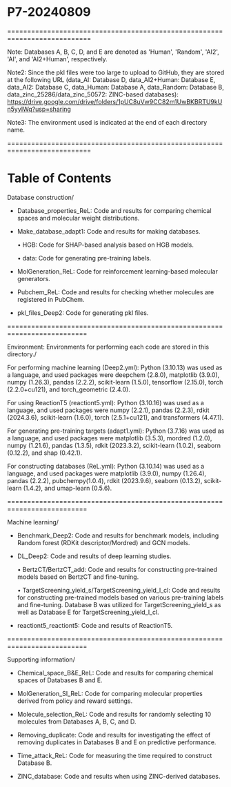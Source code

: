 # P7-20240809
===========================================================================

Note: Databases A, B, C, D, and E are denoted as 'Human', 'Random', 'AI2', 'AI', and 'AI2+Human', respectively.

Note2: Since the pkl files were too large to upload to GitHub, they are stored at the following URL (data_AI: Database D, data_AI2+Human: Database E, data_AI2: Database C, data_Human: Database A, data_Random: Database B, data_zinc_25286/data_zinc_50572: ZINC-based databases):
https://drive.google.com/drive/folders/1pUC8uVw9CC82m1UwBKBRTU9kUn5yyIWq?usp=sharing

Note3: The environment used is indicated at the end of each directory name.

===========================================================================

# Table of Contents
Database construction/

- Database_properties_ReL: Code and results for comparing chemical spaces and molecular weight distributions.

- Make_database_adapt1: Code and results for making databases.

  • HGB: Code for SHAP-based analysis based on HGB models.

  • data: Code for generating pre-training labels.

- MolGeneration_ReL: Code for reinforcement learning-based molecular generators.

- Pubchem_ReL: Code and results for checking whether molecules are registered in PubChem.

- pkl_files_Deep2: Code for generating pkl files.

==========================================================================

Environment: Environments for performing each code are stored in this directory./

For performing machine learning (Deep2.yml): Python (3.10.13) was used as a language, and used packages were deepchem (2.8.0), matplotlib (3.9.0), numpy (1.26.3), pandas (2.2.2), scikit-learn (1.5.0), tensorflow (2.15.0), torch (2.2.0+cu121), and torch_geometric (2.4.0).

For using ReactionT5 (reactiont5.yml): Python (3.10.16) was used as a language, and used packages were numpy (2.2.1), pandas (2.2.3), rdkit (2024.3.6), scikit-learn (1.6.0), torch (2.5.1+cu121), and transformers (4.47.1).

For generating pre-training targets (adapt1.yml): Python (3.7.16) was used as a language, and used packages were matplotlib (3.5.3), mordred (1.2.0), numpy (1.21.6), pandas (1.3.5), rdkit (2023.3.2), scikit-learn (1.0.2), seaborn (0.12.2), and shap (0.42.1).

For constructing databases (ReL.yml): Python (3.10.14) was used as a language, and used packages were matplotlib (3.9.0), numpy (1.26.4), pandas (2.2.2), pubchempy(1.0.4), rdkit (2023.9.6), seaborn (0.13.2), scikit-learn (1.4.2), and umap-learn (0.5.6).


==========================================================================

Machine learning/

- Benchmark_Deep2: Code and results for benchmark models, including Random forest (RDKit descriptor/Mordred) and GCN models.

- DL_Deep2: Code and results of deep learning studies.

  • BertzCT/BertzCT_add: Code and results for constructing pre-trained models based on BertzCT and fine-tuning.

  • TargetScreening_yield_s/TargetScreening_yield_l_cl: Code and results for constructing pre-trained models based on various pre-training labels and fine-tuning. Database B was utilized for TargetScreening_yield_s as well as Database E for TargetScreening_yield_l_cl.

- reactiont5_reactiont5: Code and results of ReactionT5.

==========================================================================

Supporting information/

- Chemical_space_B&E_ReL: Code and results for comparing chemical spaces of Databases B and E.
  
- MolGeneration_SI_ReL: Code for comparing molecular properties derived from policy and reward settings.

- Molecule_selection_ReL: Code and results for randomly selecting 10 molecules from Databases A, B, C, and D.

- Removing_duplicate: Code and results for investigating the effect of removing duplicates in Databases B and E on predictive performance.

- Time_attack_ReL: Code for measuring the time required to construct Database B.

- ZINC_database: Code and results when using ZINC-derived databases.

